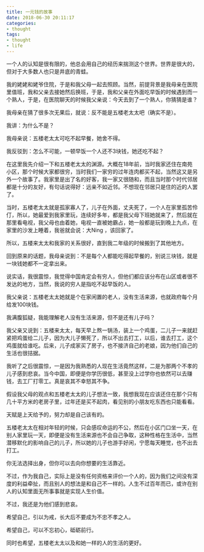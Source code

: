 ```yaml
---
title: 一元钱的故事
date: 2018-06-30 20:11:17
categories:
- thought
tags:
- thought
- life
---
```

一个人的认知是很有限的，他总会用自己的经历来揣测这个世界。世界是很大的，但对于大多数人也只是井底的青蛙。
<!-- more -->

我的姥姥和姥爷住院，于是和我父母一起去照顾。当然，前提背景是我母亲在医院里值班，我和父亲去接她然后换班，于是，我和父亲在外面吃早饭的时候遇到而一个熟人，于是，在医院聊天的时候我父亲说：今天去到了一个熟人，你猜猜是谁？

我母亲在猜了很多次无果后，就说：反不能是五楼老太太吧（确实不是）。

我讲：为什么不是？

我母亲说：五楼老太太可吃不起早餐，她舍不得。

我反驳到：怎么不可能，一顿早饭一个人还不3块钱，她还吃不起？

在这里我先介绍一下和五楼老太太的渊源。大概在18年前，当时我家还住在南苑小区，那个时候大家都很穷，当时我们一家穷的过年连肉都买不起，当然这又是另外一个故事了。我家里是出了名的好客，我一家又很随和，而且当时那个时代邻居都是十分的友好，有句话说得好：远亲不如近邻。不想现在邻居只是住的近的人罢了。

当时，五楼老太太就是孤家寡人了，儿子在外面，丈夫死了，一个人在家里孤苦伶仃，所以，她最爱到我家里玩，连续好多年，都是我父母下班她就来了，然后就在那里看电视，我父母也由着她，电视一直被她霸占，她一般都是玩到晚上九点，在家里的沙发上睡着，我爸就会说：大Ning ，该回家了。

所以，五楼来太太和我家的关系很好，直到我二年级的时候搬到了其他地方。

回到原来的话题，我母亲说到：不是每个人都能吃得起早餐的，别说三块钱，就是一块钱她都不一定拿出来。

说实话，我很震惊，我觉得中国肯定会有穷人，但他们都应该分布在山区或者很不发达的地方，当然，我说的穷人是指吃不起早饭的人。

我父亲说：五楼老太太她就是个在家闲置的老人，没有生活来源，也就政府每个月给发100块钱。

我满腹狐疑，我能理解老人没有生活来源，但不是还有儿子吗？

我父亲又说到：五楼来太太，每天早上熬一锅汤，装上一个鸡蛋，二儿子一来就赶紧把鸡蛋给二儿子，因为大儿子懒死了，所以不出去打工，以后，谁去打工，这个鸡蛋就给谁吃。后来，儿子成家买了房子，也不接济自己的老娘，因为他们自己的生活也很拮据。

我听了之后很震惊，一是因为我熟悉的人现在生活竟然这样，二是为那两个不孝的儿子感到悲哀。当今中国，即便是你学历很低，甚至没上过学你也依然可以去赚钱，去工厂打零工。真是哀其不幸怒其不争。

假设我父母的观点和五楼老太太的儿子想法一致，我想我现在应该还住在那个只有几十平方米的老房子里，过年还是买不起肉，看见别的小朋友吃东西也只能看看。

天赋是上天给予的，努力却是自己该有的。

五楼老太太在相对年轻的时候，只会感叹命运的不公，然后在小区门口坐一天，在别人家里玩一天，即便是没有生活来源也不会自己争取，这种性格在生活中，当然潜移默化的影响自己的儿子，所以她的儿子也游手好闲，宁愿每天睡觉，也不出去打工。

你无法选择出身，但你可以去向你想要的生活靠近。

不过，作为我自己，实际上是没有任何资格来评价一个人的，因为我们之间没有深度的利益牵扯，而且别人的想法是和自己不一样的。人生不过百年而已，或许在别人的认知里面无所事事就是实现人生价值。

不过，我还是为他们感到悲哀。

希望自己，引以为戒，长大后不要成为不忠不孝之人。

希望自己，可以不忘初心，砥砺前行。

同时也希望，五楼老太太以及和她一样的人的生活的更好。

